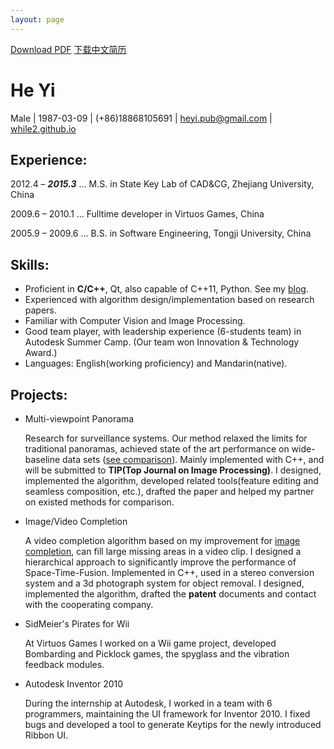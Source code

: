 ```yaml
---
layout: page
---
```


[Download PDF](/files/HeYi_ZJU.pdf) [下载中文简历](/files/HeYi_ZJU_cn.pdf)

# He Yi

Male | 1987-03-09 | (+86)18868105691 | <heyi.pub@gmail.com> | [while2.github.io](http://while2.github.io)

## Experience:

2012.4 – **_2015.3_** ... M.S. in State Key Lab of CAD&CG, Zhejiang University, China

2009.6 – 2010.1 ... Fulltime developer in Virtuos Games, China

2005.9 – 2009.6 ... B.S. in Software Engineering, Tongji University, China

## Skills:

- Proficient in **C/C++**, Qt, also capable of C++11, Python. See my [blog](while2.github.io).
- Experienced with algorithm design/implementation based on research papers.
- Familiar with Computer Vision and Image Processing.
- Good team player, with leadership experience (6-students team) in Autodesk Summer Camp. (Our team won Innovation & Technology Award.)
- Languages: English(working proficiency) and Mandarin(native).

## Projects:

- Multi-viewpoint Panorama <br/>

  Research for surveillance systems. Our method relaxed the limits for traditional panoramas, achieved state of the art performance on wide-baseline data sets ([see comparison](http://while2.github.io/static/panorama.html)). Mainly implemented with C++, and will be submitted to **TIP(Top Journal on Image Processing)**. I designed, implemented the algorithm, developed related tools(feature editing and seamless composition, etc.), drafted the paper and helped my partner on existed methods for comparison.

- Image/Video Completion <br/>

  A video completion algorithm based on my improvement for [image completion](http://while2.github.io/exemplar-based-completion/), can fill large missing areas in a video clip. I designed a hierarchical approach to significantly improve the performance of Space-Time-Fusion. Implemented in C++, used in a stereo conversion system and a 3d photograph system for object removal. I designed, implemented the algorithm, drafted the **patent** documents and contact with the cooperating company.

- SidMeier's Pirates for Wii <br/>

  At Virtuos Games I worked on a Wii game project, developed Bombarding and Picklock games, the spyglass and the vibration feedback modules.

- Autodesk Inventor 2010 <br/>

  During the internship at Autodesk, I worked in a team with 6 programmers, maintaining the UI framework for Inventor 2010. I fixed bugs and developed a tool to generate Keytips for the newly introduced Ribbon UI.
